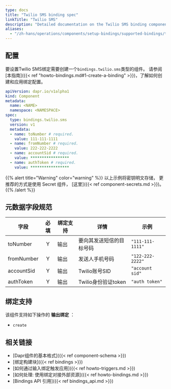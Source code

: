 ```yaml
---
type: docs
title: "Twilio SMS binding spec"
linkTitle: "Twilio SMS"
description: "Detailed documentation on the Twilio SMS binding component"
aliases:
  - "/zh-hans/operations/components/setup-bindings/supported-bindings/twilio/"
---
```


## 配置

要设置Twilio SMS绑定需要创建一个`bindings.twilio.sms`类型的组件。 请参阅[本指南]({{< ref "howto-bindings.md#1-create-a-binding" >}})，了解如何创建和应用绑定配置。

```yaml
apiVersion: dapr.io/v1alpha1
kind: Component
metadata:
  name: <NAME>
  namespace: <NAMESPACE>
spec:
  type: bindings.twilio.sms
  version: v1
  metadata:
  - name: toNumber # required.
    value: 111-111-1111
  - name: fromNumber # required.
    value: 222-222-2222
  - name: accountSid # required.
    value: *****************
  - name: authToken # required.
    value: *****************
```
{{% alert title="Warning" color="warning" %}}
以上示例将密钥明文存储， 更推荐的方式是使用 Secret 组件， [这里]({{< ref component-secrets.md >}})。
{{% /alert %}}

## 元数据字段规范

| 字段         | 必填 | 绑定支持 | 详情              | 示例               |
| ---------- |:--:| ---- | --------------- | ---------------- |
| toNumber   | Y  | 输出   | 要向其发送短信的目标号码    | `"111-111-1111"` |
| fromNumber | Y  | 输出   | 发送人手机号码         | `"122-222-2222"` |
| accountSid | Y  | 输出   | Twilio账号SID     | `"account sid"`  |
| authToken  | Y  | 输出   | Twilio身份验证token | `"auth token"`   |

## 绑定支持

该组件支持如下操作的 **输出绑定** ：

- `create`


## 相关链接

- [Dapr组件的基本格式]({{< ref component-schema >}})
- [绑定构建块]({{< ref bindings >}})
- [如何通过输入绑定触发应用]({{< ref howto-triggers.md >}})
- [如何处理: 使用绑定对接外部资源]({{< ref howto-bindings.md >}})
- [Bindings API 引用]({{< ref bindings_api.md >}})
